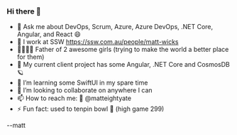 ### Hi there 👋

- 💬 Ask me about DevOps, Scrum, Azure, Azure DevOps, .NET Core, Angular, and React 😄
- 🏃 I work at SSW https://ssw.com.au/people/matt-wicks
- 👨‍👩‍👧‍👧 Father of 2 awesome girls (trying to make the world a better place for them)
- 🔭 My current client project has some Angular, .NET Core and CosmosDB 🪐
- 🌱 I’m learning some SwiftUI in my spare time
- 👯 I’m looking to collaborate on anywhere I can
- 📫 How to reach me: 🐤 @matteightyate
- ⚡ Fun fact: used to tenpin bowl 🎳 (high game 299)

--matt

